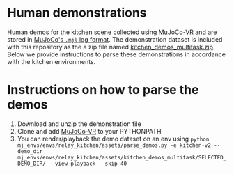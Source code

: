 # Human demonstrations
Human demos for the kitchen scene collected using [MuJoCo-VR](https://github.com/vikashplus/puppet) and are stored in [MuJoCo's `.mjl` log format](http://www.mujoco.org/book/haptix.html#uiRecord). The demonstration dataset is included with this repository as the a zip file named [kitchen_demos_multitask.zip](kitchen_demos_multitask.zip). Below we provide instructions to parse these demonstrations in accordance with the kitchen environments.

# Instructions on how to parse the demos
1. Download and unzip the demonstration file
2. Clone and add [MuJoCo-VR](https://github.com/vikashplus/puppet) to your PYTHONPATH
3. You can render/playback the demo dataset on an env using
```python mj_envs/envs/relay_kitchen/assets/parse_demos.py -e kitchen-v2 --demo_dir mj_envs/envs/relay_kitchen/assets/kitchen_demos_multitask/SELECTED_DEMO_DIR/ --view playback --skip 40```